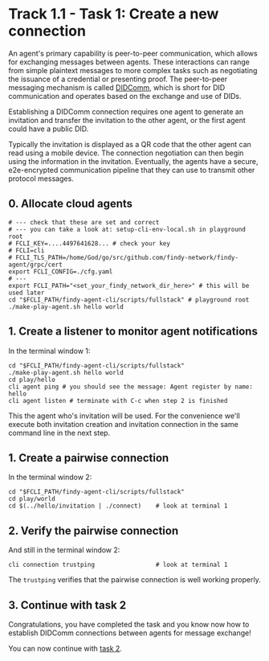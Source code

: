 # Track 1.1 - Task 1: Create a new connection

An agent's primary capability is peer-to-peer communication, which allows for
exchanging messages between agents. These interactions can range from simple
plaintext messages to more complex tasks such as negotiating the issuance of a
credential or presenting proof. The peer-to-peer messaging mechanism is called
[DIDComm](https://identity.foundation/didcomm-messaging/spec/), which is short
for DID communication and operates based on the exchange and use of DIDs.

Establishing a DIDComm connection requires one agent to generate an invitation
and transfer the invitation to the other agent, or the first agent could have a
public DID.

Typically the invitation is displayed as a QR code that the other agent can read
using a mobile device. The connection negotiation can then begin using the
information in the invitation. Eventually, the agents have a secure,
e2e-encrypted communication pipeline that they can use to transmit other
protocol messages.

## 0. Allocate cloud agents

```shell
# --- check that these are set and correct
# --- you can take a look at: setup-cli-env-local.sh in playground root
# FCLI_KEY=....4497641628... # check your key
# FCLI=cli
# FCLI_TLS_PATH=/home/God/go/src/github.com/findy-network/findy-agent/grpc/cert
export FCLI_CONFIG=./cfg.yaml
# ---
export FCLI_PATH="<set_your_findy_network_dir_here>" # this will be used later
cd "$FCLI_PATH/findy-agent-cli/scripts/fullstack" # playground root
./make-play-agent.sh hello world
```

## 1. Create a listener to monitor agent notifications

In the terminal window 1:
```shell
cd "$FCLI_PATH/findy-agent-cli/scripts/fullstack"
./make-play-agent.sh hello world
cd play/hello
cli agent ping # you should see the message: Agent register by name: hello
cli agent listen # terminate with C-c when step 2 is finished
```
This the agent who's invitation will be used. For the convenience we'll execute
both invitation creation and invitation connection in the same command line in
the next step.

## 1. Create a pairwise connection

In the terminal window 2:
```shell
cd "$FCLI_PATH/findy-agent-cli/scripts/fullstack"
cd play/world
cd $(../hello/invitation | ./connect)    # look at terminal 1
```

## 2. Verify the pairwise connection

And still in the terminal window 2:
```shell
cli connection trustping                 # look at terminal 1
```
The `trustping` verifies that the pairwise connection is well working properly.

## 3. Continue with task 2

Congratulations, you have completed the task and you know now how to establish
DIDComm connections between agents for message exchange!

You can now continue with [task 2](../task2/README.md).
